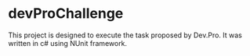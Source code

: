 # devProChallenge
This project is designed to execute the task proposed by Dev.Pro. It was written in c# using NUnit framework.